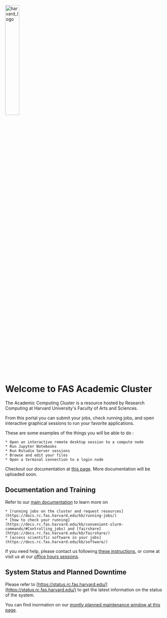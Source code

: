   <img src="/public/harvard_logo_small.png" alt="harvard_logo" width="30%" />

  Welcome to FAS Academic Cluster
  ============

  The Academic Computing Cluster is a resource hosted by Research Computing at Harvard University's Faculty of Arts and Sciences.

  From this portal you can submit your jobs, check running jobs, and open interactive graphical sessions to run your favorite applications.

  These are some examples of the things you will be able to do :

    * Open an interactive remote desktop session to a compute node
    * Run Jupyter Notebooks
    * Run Rstudio Server sessions
    * Browse and edit your files
    * Open a terminal connection to a login node

  Checkout our documentation at [this page](https://docs.rc.fas.harvard.edu/kb/virtual-desktop/). More documentation will be uploaded soon.

  Documentation and Training
  -------------------

  Refer to our [main documentation](https://docs.rc.fas.harvard.edu) to learn more on

    * [running jobs on the cluster and request resources](https://docs.rc.fas.harvard.edu/kb/running-jobs/)
    * [how to check your running](https://docs.rc.fas.harvard.edu/kb/convenient-slurm-commands/#Controlling_jobs) and [fairshare](https://docs.rc.fas.harvard.edu/kb/fairshare/)
    * [access scientific software in your jobs](https://docs.rc.fas.harvard.edu/kb/software/)

  If you need help, please contact us following [these instructions](https://docs.rc.fas.harvard.edu/kb/support/), or come at visit us at our [office hours sessions](https://www.rc.fas.harvard.edu/training/office-hours/).

  System Status and Planned Downtime
  -------------------
  Please refer to [https://status.rc.fas.harvard.edu/](https://status.rc.fas.harvard.edu/) to get the latest information on the status of the system.

  You can find inormation on our [montly planned maintenance window at this page](https://www.rc.fas.harvard.edu/maintenance).

